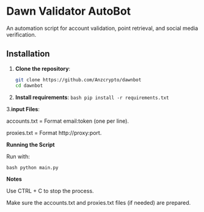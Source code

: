 # **Dawn Validator AutoBot**

An automation script for account validation, point retrieval, and social media verification.

## **Installation**
1. **Clone the repository**:  
   ```bash
   git clone https://github.com/Anzcrypto/dawnbot
   cd dawnbot

2. **Install requirements**:
```bash pip install -r requirements.txt```

3.**input Files**:

accounts.txt = Format email:token (one per line).

proxies.txt = Format http://proxy:port.


**Running the Script**

Run with:

```bash python main.py```

**Notes**

Use CTRL + C to stop the process.

Make sure the accounts.txt and proxies.txt files (if needed) are prepared.
